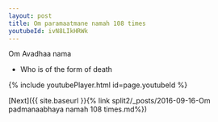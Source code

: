 ```yaml
---
layout: post
title: Om paramaatmane namah 108 times
youtubeId: ivN8LIkHRWk
---
```

 
 
Om Avadhaa nama 
 
 -  Who is of the form of death 
 
  
 
  
 
 
 
 
 
 


{% include youtubePlayer.html id=page.youtubeId %}
 
[Next]({{ site.baseurl }}{% link  split2/_posts/2016-09-16-Om padmanaabhaya namah 108 times.md%})
 
